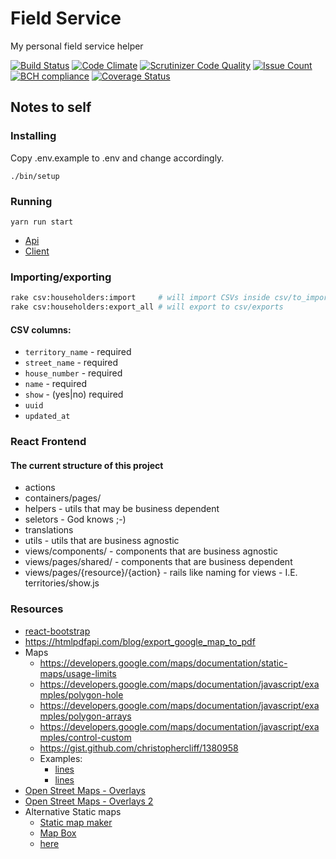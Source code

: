 # Field Service

My personal field service helper

[![Build Status](https://travis-ci.org/mjacobus/field-service.svg?branch=master)](https://travis-ci.org/mjacobus/field-service)
[![Code Climate](https://codeclimate.com/github/mjacobus/field-service/badges/gpa.svg)](https://codeclimate.com/github/mjacobus/field-service)
[![Scrutinizer Code Quality](https://scrutinizer-ci.com/g/mjacobus/field-service/badges/quality-score.png?b=master)](https://scrutinizer-ci.com/g/mjacobus/field-service/?branch=master)
[![Issue Count](https://codeclimate.com/github/mjacobus/field-service/badges/issue_count.svg)](https://codeclimate.com/github/mjacobus/field-service)
[![BCH compliance](https://bettercodehub.com/edge/badge/mjacobus/field-service?branch=master)](https://bettercodehub.com/)
[![Coverage Status](https://coveralls.io/repos/github/mjacobus/field-service/badge.svg)](https://coveralls.io/github/mjacobus/field-service)

## Notes to self

### Installing

Copy .env.example to .env and change accordingly.

```
./bin/setup
```

### Running

```
yarn run start
```

- [Api](http://localhost:3000)
- [Client](http://localhost:3001)

### Importing/exporting

```bash
rake csv:householders:import     # will import CSVs inside csv/to_import prefixed with householders_
rake csv:householders:export_all # will export to csv/exports
```

#### CSV columns:

- `territory_name` - required
- `street_name` - required
- `house_number` - required
- `name` - required
- `show` - (yes|no) required
- `uuid`
- `updated_at`

### React Frontend

#### The current structure of this project

- actions
- containers/pages/
- helpers - utils that may be business dependent
- seletors - God knows ;-)
- translations
- utils - utils that are business agnostic
- views/components/ - components that are business agnostic
- views/pages/shared/ - components that are business dependent
- views/pages/{resource}/{action} - rails like naming for views - I.E. territories/show.js


### Resources

- [react-bootstrap](https://react-bootstrap.github.io/getting-started.html)
- https://htmlpdfapi.com/blog/export_google_map_to_pdf
- Maps
  - https://developers.google.com/maps/documentation/static-maps/usage-limits
  - https://developers.google.com/maps/documentation/javascript/examples/polygon-hole
  - https://developers.google.com/maps/documentation/javascript/examples/polygon-arrays
  - https://developers.google.com/maps/documentation/javascript/examples/control-custom
  - https://gist.github.com/christophercliff/1380958
  - Examples:
    - [lines](http://maps.google.com/maps/api/staticmap?size=400x400&zoom=13&path=color:0xff0000ff|weight:2|40.737102,-73.990318|40.749825,-73.987963&markers=color%3ablue|label%3aS|40.737102,-73.990318|40.749825,-73.987963&sensor=false)
    - [lines](http://maps.googleapis.com/maps/api/staticmap?center=33.402285,-111.94271500000002&zoom=20&size=600x600&maptype=satellite&sensor=false&path=color%3ared%7Cweight:1%7Cfill%3awhite%7C33.4022475,-111.9426775%7C33.4022475,-111.9427525%7C33.4023225,-111.9427525%7C33.4023225,-111.9426775%7C33.4022475,-111.9426775)
- [Open Street Maps - Overlays](https://wiki.openstreetmap.org/wiki/Overlay_API#Polyline)
- [Open Street Maps - Overlays 2](https://wiki.openstreetmap.org/wiki/Khtml_Maplib_API)
- Alternative Static maps
  - [Static map maker](https://staticmapmaker.com/)
  - [Map Box](https://www.mapbox.com/help/how-static-maps-work/)
  - [here](https://developer.here.com/api-explorer/rest/map-image/map-image-width-height)
